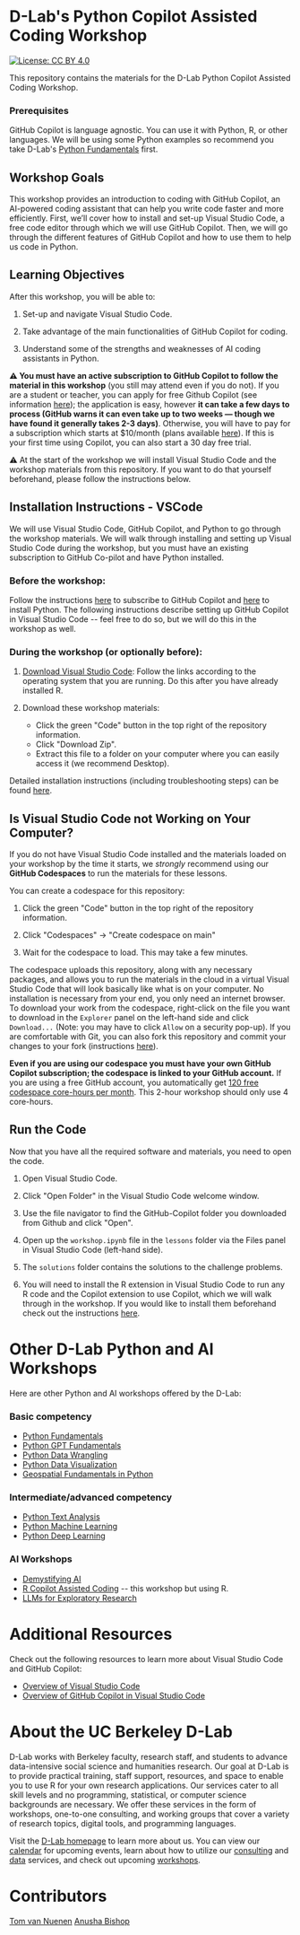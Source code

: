 # D-Lab's Python Copilot Assisted Coding Workshop

[![License: CC BY 4.0](https://img.shields.io/badge/License-CC_BY_4.0-lightgrey.svg)](https://creativecommons.org/licenses/by/4.0/)

This repository contains the materials for the D-Lab Python Copilot Assisted Coding Workshop.

### Prerequisites

GitHub Copilot is language agnostic. You can use it with Python, R, or other languages. We will be using some Python examples so recommend you take D-Lab's [Python Fundamentals](https://github.com/dlab-berkeley/python-fundamentals) first. 

## Workshop Goals

This workshop provides an introduction to coding with GitHub Copilot, an AI-powered coding assistant that can help you write code faster and more efficiently. First, we’ll cover how to install and set-up Visual Studio Code, a free code editor through which we will use GitHub Copilot. Then, we will go through the different features of GitHub Copilot and how to use them to help us code in Python. 

## Learning Objectives

After this workshop, you will be able to:

1.  Set-up and navigate Visual Studio Code.
   
2.  Take advantage of the main functionalities of GitHub Copilot for coding.
   
3.  Understand some of the strengths and weaknesses of AI coding assistants in Python.

**⚠️ You must have an active subscription to GitHub Copilot to follow the material in this workshop** (you still may attend even if you do not). If you are a student or teacher, you can apply for free Github Copilot (see information [here](copilot_and_vscode_setup.md)); the application is easy, however **it can take a few days to process (GitHub warns it can even take up to two weeks &mdash; though we have found it generally takes 2-3 days)**. Otherwise, you will have to pay for a subscription which starts at $10/month (plans available [here](https://github.com/features/copilot/plans)). If this is your first time using Copilot, you can also start a 30 day free trial.

⚠️ At the start of the workshop we will install Visual Studio Code and the workshop materials from this repository. If you want to do that yourself beforehand, please follow the instructions below.

## Installation Instructions - VSCode

We will use Visual Studio Code, GitHub Copilot, and Python to go through the workshop materials. We will walk through installing and setting up Visual Studio Code during the workshop, but you must have an existing subscription to GitHub Co-pilot and have Python installed. 

### Before the workshop:

Follow the instructions [here](copilot_and_vscode_setup.md) to subscribe to GitHub Copilot and [here](https://github.com/dlab-berkeley/python-fundamentals#installation-instructions) to install Python. The following instructions describe setting up GitHub Copilot in Visual Studio Code -- feel free to do so, but we will do this in the workshop as well. 

### During the workshop (or optionally before):

1.  [Download Visual Studio Code](https://code.visualstudio.com/): Follow
    the links according to the operating system that you are running. Do this after you have
    already installed R.
   
2. Download these workshop materials:
    * Click the green "Code" button in the top right of the repository information.
    * Click "Download Zip".
    * Extract this file to a folder on your computer where you can easily access it (we recommend Desktop).

Detailed installation instructions (including troubleshooting steps) can be found [here](copilot_and_vscode_setup.md). 

## Is Visual Studio Code not Working on Your Computer?

If you do not have Visual Studio Code installed and the materials loaded on your
workshop by the time it starts, we *strongly* recommend using our **GitHub Codespaces** to run the materials for these lessons. 

You can create a codespace for this repository:
1. Click the green "Code" button in the top right of the repository information.
   
2. Click "Codespaces" -> "Create codespace on main"
   
3. Wait for the codespace to load. This may take a few minutes.

The codespace uploads this repository, along with any necessary packages, and
allows you to run the materials in the cloud in a virtual Visual Studio Code that will look basically like what is on your computer.
No installation is necessary from your end, you only need an internet browser. To download your work from the codespace, right-click on the file you want to download in the `Explorer` panel on the left-hand side and click `Download...` (Note: you may have to click `Allow` on a security pop-up). If you are comfortable with Git, you can also fork this repository and commit your changes to your fork (instructions [here](https://docs.github.com/en/codespaces/getting-started/understanding-the-codespace-lifecycle#saving-changes-in-a-codespace)). 

**Even if you are using our codespace you must have your own GitHub Copilot subscription; the codespace is linked to your GitHub account.** If you are using a free GitHub account, you automatically get [120 free codespace core-hours per month](https://docs.github.com/en/billing/managing-billing-for-github-codespaces/about-billing-for-github-codespaces). This 2-hour workshop should only use 4 core-hours.

## Run the Code

Now that you have all the required software and materials, you need to open the code.

1.  Open Visual Studio Code.
   
2.  Click "Open Folder" in the Visual Studio Code welcome window.
   
3.  Use the file navigator to find the GitHub-Copilot folder you downloaded from Github and click "Open".
   
4.  Open up the `workshop.ipynb` file in the `lessons` folder via the Files panel in Visual Studio Code (left-hand side).
   
5.  The `solutions` folder contains the solutions to the challenge problems.
   
6.  You will need to install the R extension in Visual Studio Code to run any R code and the Copilot extension to use Copilot, which we will walk through in the workshop. If you would like to install them beforehand check out the instructions [here](copilot_and_vscode_setup.md).


# Other D-Lab Python and AI Workshops

Here are other Python and AI workshops offered by the D-Lab:

### Basic competency

* [Python Fundamentals](https://github.com/dlab-berkeley/Python-Fundamentals)
* [Python GPT Fundamentals](https://github.com/dlab-berkeley/python-gpt-fundamentals)
* [Python Data Wrangling](https://github.com/dlab-berkeley/Python-Data-Wrangling)
* [Python Data Visualization](https://github.com/dlab-berkeley/Python-Data-Visualization)
* [Geospatial Fundamentals in Python](https://github.com/dlab-berkeley/Geospatial-Fundamentals-in-Python)

### Intermediate/advanced competency

* [Python Text Analysis](https://github.com/dlab-berkeley/python-text-analysis)
* [Python Machine Learning](https://github.com/dlab-berkeley/python-machine-learning)
* [Python Deep Learning](https://github.com/dlab-berkeley/python-deep-learning)

### AI Workshops

* [Demystifying AI](https://github.com/dlab-berkeley/Demystifying_AI)
* [R Copilot Assisted Coding](https://github.com/dlab-berkeley/R-Copilot-Assisted-Coding-Workshop) -- this workshop but using R.
* [LLMs for Exploratory Research](https://github.com/dlab-berkeley/LLMs-Exploratory-Research)

# Additional Resources

Check out the following resources to learn more about Visual Studio Code and GitHub Copilot:

* [Overview of Visual Studio Code](https://code.visualstudio.com/docs)
* [Overview of GitHub Copilot in Visual Studio Code](https://code.visualstudio.com/docs/copilot/overview)


# About the UC Berkeley D-Lab

D-Lab works with Berkeley faculty, research staff, and students to advance data-intensive social science and humanities research. Our goal at D-Lab is to provide practical training, staff support, resources, and space to enable you to use R for your own research applications. Our services cater to all skill levels and no programming, statistical, or computer science backgrounds are necessary. We offer these services in the form of workshops, one-to-one consulting, and working groups that cover a variety of research topics, digital tools, and programming languages.  

Visit the [D-Lab homepage](https://dlab.berkeley.edu/) to learn more about us. You can view our [calendar](https://dlab.berkeley.edu/events/calendar) for upcoming events, learn about how to utilize our [consulting](https://dlab.berkeley.edu/consulting) and [data](https://dlab.berkeley.edu/data) services, and check out upcoming [workshops](https://dlab.berkeley.edu/events/workshops).

# Contributors

[Tom van Nuenen](https://tomvannuenen.github.io/)
[Anusha Bishop](https://anushapb.github.io/)
